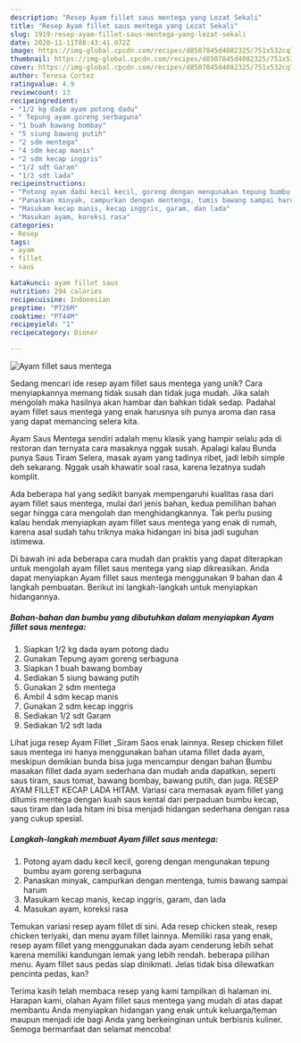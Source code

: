 ```yaml
---
description: "Resep Ayam fillet saus mentega yang Lezat Sekali"
title: "Resep Ayam fillet saus mentega yang Lezat Sekali"
slug: 1919-resep-ayam-fillet-saus-mentega-yang-lezat-sekali
date: 2020-11-11T08:43:41.072Z
image: https://img-global.cpcdn.com/recipes/d8507845d4082325/751x532cq70/ayam-fillet-saus-mentega-foto-resep-utama.jpg
thumbnail: https://img-global.cpcdn.com/recipes/d8507845d4082325/751x532cq70/ayam-fillet-saus-mentega-foto-resep-utama.jpg
cover: https://img-global.cpcdn.com/recipes/d8507845d4082325/751x532cq70/ayam-fillet-saus-mentega-foto-resep-utama.jpg
author: Teresa Cortez
ratingvalue: 4.9
reviewcount: 13
recipeingredient:
- "1/2 kg dada ayam potong dadu"
- " Tepung ayam goreng serbaguna"
- "1 buah bawang bombay"
- "5 siung bawang putih"
- "2 sdm mentega"
- "4 sdm kecap manis"
- "2 sdm kecap inggris"
- "1/2 sdt Garam"
- "1/2 sdt lada"
recipeinstructions:
- "Potong ayam dadu kecil kecil, goreng dengan mengunakan tepung bumbu ayam goreng serbaguna"
- "Panaskan minyak, campurkan dengan mentenga, tumis bawang sampai harum"
- "Masukam kecap manis, kecap inggris, garam, dan lada"
- "Masukan ayam, koreksi rasa"
categories:
- Resep
tags:
- ayam
- fillet
- saus

katakunci: ayam fillet saus 
nutrition: 294 calories
recipecuisine: Indonesian
preptime: "PT26M"
cooktime: "PT44M"
recipeyield: "1"
recipecategory: Dinner

---
```



![Ayam fillet saus mentega](https://img-global.cpcdn.com/recipes/d8507845d4082325/751x532cq70/ayam-fillet-saus-mentega-foto-resep-utama.jpg)

Sedang mencari ide resep ayam fillet saus mentega yang unik? Cara menyiapkannya memang tidak susah dan tidak juga mudah. Jika salah mengolah maka hasilnya akan hambar dan bahkan tidak sedap. Padahal ayam fillet saus mentega yang enak harusnya sih punya aroma dan rasa yang dapat memancing selera kita.

Ayam Saus Mentega sendiri adalah menu klasik yang hampir selalu ada di restoran dan ternyata cara masaknya nggak susah. Apalagi kalau Bunda punya Saus Tiram Selera, masak ayam yang tadinya ribet, jadi lebih simple deh sekarang. Nggak usah khawatir soal rasa, karena lezatnya sudah komplit.

Ada beberapa hal yang sedikit banyak mempengaruhi kualitas rasa dari ayam fillet saus mentega, mulai dari jenis bahan, kedua pemilihan bahan segar hingga cara mengolah dan menghidangkannya. Tak perlu pusing kalau hendak menyiapkan ayam fillet saus mentega yang enak di rumah, karena asal sudah tahu triknya maka hidangan ini bisa jadi suguhan istimewa.


Di bawah ini ada beberapa cara mudah dan praktis yang dapat diterapkan untuk mengolah ayam fillet saus mentega yang siap dikreasikan. Anda dapat menyiapkan Ayam fillet saus mentega menggunakan 9 bahan dan 4 langkah pembuatan. Berikut ini langkah-langkah untuk menyiapkan hidangannya.

<!--inarticleads1-->

##### Bahan-bahan dan bumbu yang dibutuhkan dalam menyiapkan Ayam fillet saus mentega:

1. Siapkan 1/2 kg dada ayam potong dadu
1. Gunakan  Tepung ayam goreng serbaguna
1. Siapkan 1 buah bawang bombay
1. Sediakan 5 siung bawang putih
1. Gunakan 2 sdm mentega
1. Ambil 4 sdm kecap manis
1. Gunakan 2 sdm kecap inggris
1. Sediakan 1/2 sdt Garam
1. Sediakan 1/2 sdt lada


Lihat juga resep Ayam Fillet _Siram Saos enak lainnya. Resep chicken fillet saus mentega ini hanya menggunakan bahan utama fillet dada ayam, meskipun demikian bunda bisa juga mencampur dengan bahan Bumbu masakan fillet dada ayam sederhana dan mudah anda dapatkan, seperti saus tiram, saus tomat, bawang bombay, bawang putih, dan juga. RESEP AYAM FILLET KECAP LADA HITAM. Variasi cara memasak ayam fillet yang ditumis mentega dengan kuah saus kental dari perpaduan bumbu kecap, saus tiram dan lada hitam ini bisa menjadi hidangan sederhana dengan rasa yang cukup spesial. 

<!--inarticleads2-->

##### Langkah-langkah membuat Ayam fillet saus mentega:

1. Potong ayam dadu kecil kecil, goreng dengan mengunakan tepung bumbu ayam goreng serbaguna
1. Panaskan minyak, campurkan dengan mentenga, tumis bawang sampai harum
1. Masukam kecap manis, kecap inggris, garam, dan lada
1. Masukan ayam, koreksi rasa


Temukan variasi resep ayam fillet di sini. Ada resep chicken steak, resep chicken teriyaki, dan menu ayam fillet lainnya. Memiliki rasa yang enak, resep ayam fillet yang menggunakan dada ayam cenderung lebih sehat karena memiliki kandungan lemak yang lebih rendah. beberapa pilihan menu. Ayam fillet saus pedas siap dinikmati. Jelas tidak bisa dilewatkan pencinta pedas, kan? 

Terima kasih telah membaca resep yang kami tampilkan di halaman ini. Harapan kami, olahan Ayam fillet saus mentega yang mudah di atas dapat membantu Anda menyiapkan hidangan yang enak untuk keluarga/teman maupun menjadi ide bagi Anda yang berkeinginan untuk berbisnis kuliner. Semoga bermanfaat dan selamat mencoba!
